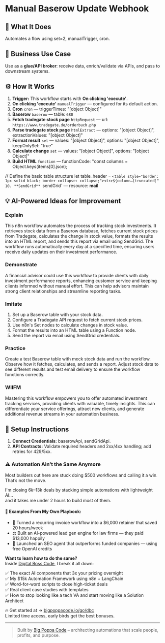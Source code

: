 # Manual Baserow Update Webhook
  ## 🚀 What It Does
  Automates a flow using set×2, manualTrigger, cron.
  
  ## 💼 Business Use Case
  Use as a **glue/API broker**: receive data, enrich/validate via APIs, and pass to downstream systems.
  
  ## ⚙️ How It Works
  1. **Trigger:** This workflow starts with **On clicking 'execute'**.
  2. **On clicking 'execute'** `manualTrigger` — configured for its default action.
3. **Cron** `cron` — triggerTimes: "[object Object]"
4. **Baserow** `baserow` — table: `680`
5. **Fetch tradegate stock page** `httpRequest` — url: `https://www.tradegate.de/orderbuch.php`
6. **Parse tradegate stock page** `htmlExtract` — options: "[object Object]", extractionValues: "[object Object]"
7. **Format result** `set` — values: "[object Object]", options: "[object Object]", keepOnlySet: "true"
8. **Calculate change** `set` — values: "[object Object]", options: "[object Object]"
9. **Build HTML** `function` — functionCode: "const columns = Object.keys(items[0].json);

// Define the basic table structure
let table_header = `<table style="border: 1px solid black; border-collapse: collapse;"><tr>${column…[truncated]"
10. **SendGrid** `sendGrid` — resource: **mail**
  
  ## 💡 AI-Powered Ideas for Improvement
  ### Explain
This n8n workflow automates the process of tracking stock investments. It retrieves stock data from a Baserow database, fetches current stock prices from Tradegate, calculates the change in stock value, formats the results into an HTML report, and sends this report via email using SendGrid. The workflow runs automatically every day at a specified time, ensuring users receive daily updates on their investment performance.

### Demonstrate
A financial advisor could use this workflow to provide clients with daily investment performance reports, enhancing customer service and keeping clients informed without manual effort. This can help advisors maintain strong client relationships and streamline reporting tasks.

### Imitate
1. Set up a Baserow table with your stock data.
2. Configure a Tradegate API request to fetch current stock prices.
3. Use n8n's Set nodes to calculate changes in stock value.
4. Format the results into an HTML table using a Function node.
5. Send the report via email using SendGrid credentials.

### Practice
Create a test Baserow table with mock stock data and run the workflow. Observe how it fetches, calculates, and sends a report. Adjust stock data to see different results and test email delivery to ensure the workflow functions correctly.

### WIIFM
Mastering this workflow empowers you to offer automated investment tracking services, providing clients with valuable, timely insights. This can differentiate your service offerings, attract new clients, and generate additional revenue streams in your automation business.
  
  ## 🔧 Setup Instructions
  1. **Connect Credentials:** baserowApi, sendGridApi.
2. **API Contracts:** Validate required headers and 2xx/4xx handling; add retries for 429/5xx.
  
### ⚠️ Automation Ain’t the Same Anymore

Most builders out here are stuck doing $500 workflows and calling it a win.  
That’s not the move.  

I'm closing $6k–$13k deals by stacking simple automations with lightweight AI...  
and it takes me under 2 hours to build most of them.

#### 🧠 Examples From My Own Playbook:
- 🔁 Turned a recurring invoice workflow into a $6,000 retainer that saved 20 hours/week  
- ⚖️ Built an AI-powered lead gen engine for law firms — they paid $13,000 happily  
- 🚀 Launched an SEO agent that outperforms funded companies — using free OpenAI credits  

**Want to learn how to do the same?**  
Inside [Digital Boss Code](https://bigpoppacode.io/go/dbc), I break it all down:

✅ The exact AI components that 3x your pricing overnight  
✅ My $15k Automation Framework using n8n + LangChain  
✅ Word-for-word scripts to close high-ticket deals  
✅ Real client case studies with templates  
✅ How to stop looking like a tech VA and start moving like a Solution Architect  

🔥 Get started at → [bigpoppacode.io/go/dbc](https://bigpoppacode.io/go/dbc)  
Limited time access, early birds get the best bonuses.

---
> Built by [Big Poppa Code](https://bigpoppacode.io) – architecting automations that scale people, profits, and purpose.
  
